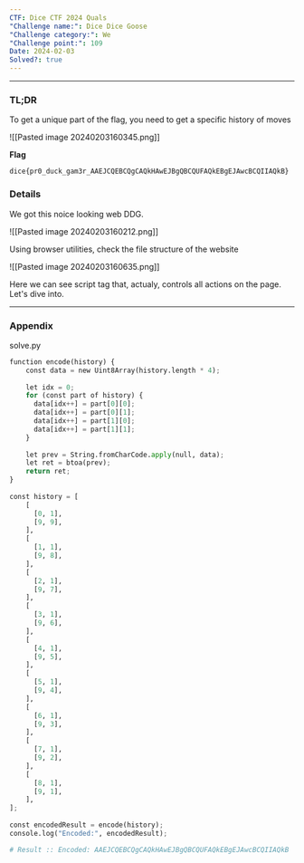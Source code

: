 ```yaml
---
CTF: Dice CTF 2024 Quals
"Challenge name:": Dice Dice Goose
"Challenge category:": We
"Challenge point:": 109
Date: 2024-02-03
Solved?: true
---
```

----
### TL;DR

To get a unique part of the flag, you need to get a specific history of moves

![[Pasted image 20240203160345.png]]

**Flag**

```
dice{pr0_duck_gam3r_AAEJCQEBCQgCAQkHAwEJBgQBCQUFAQkEBgEJAwcBCQIIAQkB}
```


### Details

We got this noice looking web DDG. 

![[Pasted image 20240203160212.png]]

Using browser utilities, check the file structure of the website

![[Pasted image 20240203160635.png]]

Here we can see script tag that, actualy, controls all actions on the page. Let's dive into.



---
### Appendix

solve.py
```python
function encode(history) {
    const data = new Uint8Array(history.length * 4);
    
    let idx = 0;
    for (const part of history) {
      data[idx++] = part[0][0];
      data[idx++] = part[0][1];
      data[idx++] = part[1][0];
      data[idx++] = part[1][1];
    }
    
    let prev = String.fromCharCode.apply(null, data);
    let ret = btoa(prev);
    return ret;
}
  
const history = [
	[
	  [0, 1],
	  [9, 9],
	],
	[
	  [1, 1],
	  [9, 8],
	],
	[
	  [2, 1],
	  [9, 7],
	],
	[
	  [3, 1],
	  [9, 6],
	],
	[
	  [4, 1],
	  [9, 5],
	],
	[
	  [5, 1],
	  [9, 4],
	],
	[
	  [6, 1],
	  [9, 3],
	],
	[
	  [7, 1],
	  [9, 2],
	],
	[
	  [8, 1],
	  [9, 1],
	],
];
  
const encodedResult = encode(history);
console.log("Encoded:", encodedResult);

# Result :: Encoded: AAEJCQEBCQgCAQkHAwEJBgQBCQUFAQkEBgEJAwcBCQIIAQkB
```
